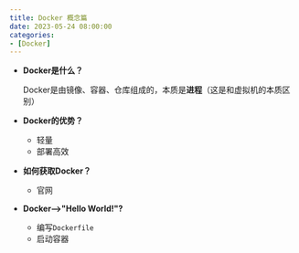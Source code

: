 ```yaml
---
title: Docker 概念篇
date: 2023-05-24 08:00:00
categories: 
- [Docker]
---
```




+ **Docker是什么？**

  Docker是由镜像、容器、仓库组成的，本质是**进程**（这是和虚拟机的本质区别）



+ **Docker的优势？**
  + 轻量
  + 部署高效
  
+ **如何获取Docker？**
  + 官网
  
+ **Docker-->"Hello World!"?**
  + 编写`Dockerfile`
  + 启动容器
  
  

